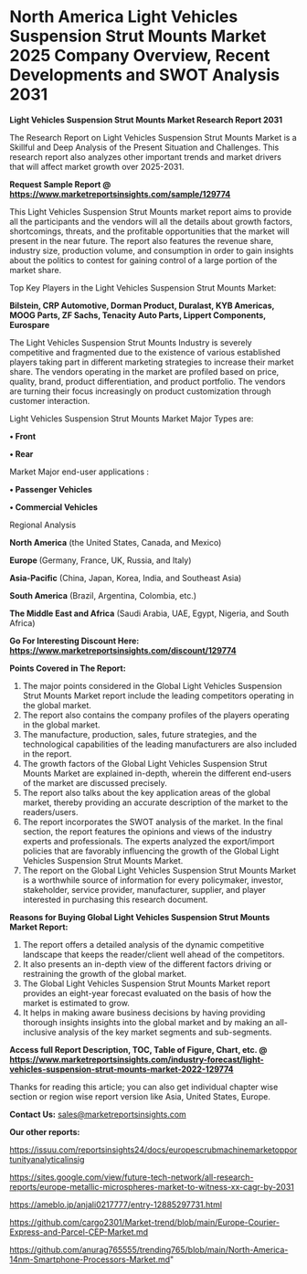 # North America Light Vehicles Suspension Strut Mounts Market 2025 Company Overview, Recent Developments and SWOT Analysis 2031

<strong>Light Vehicles Suspension Strut Mounts Market Research Report 2031</strong>

The Research Report on Light Vehicles Suspension Strut Mounts Market is a Skillful and Deep Analysis of the Present Situation and Challenges. This research report also analyzes other important trends and market drivers that will affect market growth over 2025-2031.

<strong>Request Sample Report @ <a href=https://www.marketreportsinsights.com/sample/129774>https://www.marketreportsinsights.com/sample/129774</a></strong>

This Light Vehicles Suspension Strut Mounts market report aims to provide all the participants and the vendors will all the details about growth factors, shortcomings, threats, and the profitable opportunities that the market will present in the near future. The report also features the revenue share, industry size, production volume, and consumption in order to gain insights about the politics to contest for gaining control of a large portion of the market share.

Top Key Players in the Light Vehicles Suspension Strut Mounts Market:

<strong>Bilstein, CRP Automotive, Dorman Product, Duralast, KYB Americas, MOOG Parts, ZF Sachs, Tenacity Auto Parts, Lippert Components, Eurospare</strong>

The Light Vehicles Suspension Strut Mounts Industry is severely competitive and fragmented due to the existence of various established players taking part in different marketing strategies to increase their market share. The vendors operating in the market are profiled based on price, quality, brand, product differentiation, and product portfolio. The vendors are turning their focus increasingly on product customization through customer interaction.

Light Vehicles Suspension Strut Mounts Market Major Types are:

<strong>• Front

• Rear</strong>

Market Major end-user applications :

<strong>• Passenger Vehicles

• Commercial Vehicles</strong>

Regional Analysis

</u><strong><b>North America</b></strong> (the United States, Canada, and Mexico)

<strong><b>Europe </b></strong>(Germany, France, UK, Russia, and Italy)

<strong><b>Asia-Pacific</b></strong> (China, Japan, Korea, India, and Southeast Asia)

<strong><b>South America</b></strong> (Brazil, Argentina, Colombia, etc.)

<strong><b>The Middle East and Africa</b></strong> (Saudi Arabia, UAE, Egypt, Nigeria, and South Africa)

<strong>Go For Interesting Discount Here: <a href=https://www.marketreportsinsights.com/discount/129774>https://www.marketreportsinsights.com/discount/129774</a></strong>

<strong>Points Covered in The Report:</strong>
<ol>
  <li>The major points considered in the Global Light Vehicles Suspension Strut Mounts Market report include the leading competitors operating in the global market.</li>
  <li>The report also contains the company profiles of the players operating in the global market.</li>
  <li>The manufacture, production, sales, future strategies, and the technological capabilities of the leading manufacturers are also included in the report.</li>
  <li>The growth factors of the Global Light Vehicles Suspension Strut Mounts Market are explained in-depth, wherein the different end-users of the market are discussed precisely.</li>
  <li>The report also talks about the key application areas of the global market, thereby providing an accurate description of the market to the readers/users.</li>
  <li>The report incorporates the SWOT analysis of the market. In the final section, the report features the opinions and views of the industry experts and professionals. The experts analyzed the export/import policies that are favorably influencing the growth of the Global Light Vehicles Suspension Strut Mounts Market.</li>
  <li>The report on the Global Light Vehicles Suspension Strut Mounts Market is a worthwhile source of information for every policymaker, investor, stakeholder, service provider, manufacturer, supplier, and player interested in purchasing this research document.</li>
</ol>
<strong>Reasons for Buying Global Light Vehicles Suspension Strut Mounts Market Report:</strong>

<ol>
  <li>The report offers a detailed analysis of the dynamic competitive landscape that keeps the reader/client well ahead of the competitors.</li>
  <li>It also presents an in-depth view of the different factors driving or restraining the growth of the global market.</li>
  <li>The Global Light Vehicles Suspension Strut Mounts Market report provides an eight-year forecast evaluated on the basis of how the market is estimated to grow.</li>
  <li>It helps in making aware business decisions by having providing thorough insights insights into the global market and by making an all-inclusive analysis of the key market segments and sub-segments.</li>
</ol>
<strong>Access full Report Description, TOC, Table of Figure, Chart, etc. @ <a href=https://www.marketreportsinsights.com/industry-forecast/light-vehicles-suspension-strut-mounts-market-2022-129774>https://www.marketreportsinsights.com/industry-forecast/light-vehicles-suspension-strut-mounts-market-2022-129774</a></strong>


Thanks for reading this article; you can also get individual chapter wise section or region wise report version like Asia, United States, Europe.

<strong>Contact Us:</strong>
sales@marketreportsinsights.com

<strong>Our other reports:</strong>

<a href=https://issuu.com/reportsinsights24/docs/europescrubmachinemarketopportunityanalyticalinsig>https://issuu.com/reportsinsights24/docs/europescrubmachinemarketopportunityanalyticalinsig</a>

<a href=https://sites.google.com/view/future-tech-network/all-research-reports/europe-metallic-microspheres-market-to-witness-xx-cagr-by-2031>https://sites.google.com/view/future-tech-network/all-research-reports/europe-metallic-microspheres-market-to-witness-xx-cagr-by-2031</a>

<a href=https://ameblo.jp/anjali0217777/entry-12885297731.html>https://ameblo.jp/anjali0217777/entry-12885297731.html</a>

<a href=https://github.com/cargo2301/Market-trend/blob/main/Europe-Courier-Express-and-Parcel-CEP-Market.md>https://github.com/cargo2301/Market-trend/blob/main/Europe-Courier-Express-and-Parcel-CEP-Market.md</a>

<a href=https://github.com/anurag765555/trending765/blob/main/North-America-14nm-Smartphone-Processors-Market.md>https://github.com/anurag765555/trending765/blob/main/North-America-14nm-Smartphone-Processors-Market.md</a>"
